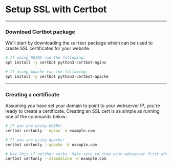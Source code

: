 # Setup SSL with Certbot

***

### Download Certbot package

We'll start by downloading the `certbot` package which can be used to create SSL certificates
for your website.
```bash
# If using NGINX run the following:
apt install -y certbot python3-certbot-nginx

# If using Apache run the following:
apt install -y certbot python3-certbot-apache
```

***

### Creating a certificate

Assuming you have set your domain to point to your webserver IP, you're ready to create a certificate.
Creating an SSL cert is as simple as running one of the commands below:

```bash
# If you are using NGINX:
certbot certonly --nginx -d example.com

# If you are using Apache:
certbot certonly --apache -d example.com

# Use this if neither works. Make sure to stop your webserver first when using this method.
certbot certonly --standalone -d example.com
```